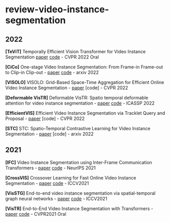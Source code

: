 # review-video-instance-segmentation


## 2022

**[TeViT]** Temporally Efficient Vision Transformer for Video Instance Segmentation [paper](https://arxiv.org/abs/2204.08412) [code](https://github.com/hustvl/TeViT) - CVPR 2022 Oral

**[CiCo]** One-stage Video Instance Segmentation: From Frame-in Frame-out to Clip-in Clip-out - [paper](https://arxiv.org/abs/2203.06421) [code](https://github.com/MinghanLi/CiCo) - arxiv 2022

**[VISOLO]** VISOLO: Grid-Based Space-Time Aggregation for Efficient Online Video Instance Segmentation - [paper](https://arxiv.org/abs/2112.04177) [code] - CVPR 2022

**[Deformable VisTR]** Deformable VisTR: Spatio temporal deformable attention for video instance segmentation - [paper](https://arxiv.org/abs/2203.06318) [code](https://github.com/skrya/DefVIS) - ICASSP 2022

**[EfficientVIS]** Efficient Video Instance Segmentation via Tracklet Query and Proposal - [paper](https://arxiv.org/abs/2203.01853) [code] - CVPR 2022

**[STC]** STC: Spatio-Temporal Contrastive Learning for Video Instance Segmentation - [paper](https://arxiv.org/abs/2202.03747) [code] - arxiv 2022 

## 2021

**[IFC]** Video Instance Segmentation using Inter-Frame Communication Transformers - [paper](https://arxiv.org/abs/2106.03299) [code](https://github.com/sukjunhwang/IFC) - NeurIPS 2021

**[CrossVIS]** Crossover Learning for Fast Online Video Instance Segmentation - [paper](https://arxiv.org/abs/2104.05970) [code](https://github.com/hustvl/CrossVIS) - ICCV2021


**[VisSTG]** End-to-end video instance segmentation via spatial-temporal graph neural networks - [paper](https://arxiv.org/abs/2203.03145) [code](https://github.com/lucaswithai/visgraph) - ICCV2021

**[VisTR]** End-to-End Video Instance Segmentation with Transformers - [paper](https://arxiv.org/abs/2011.14503) [code](https://github.com/Epiphqny/VisTR) - CVPR2021 Oral
